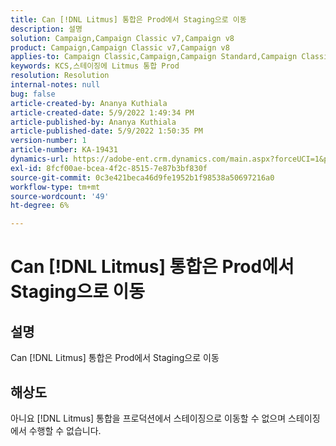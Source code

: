 ```yaml
---
title: Can [!DNL Litmus] 통합은 Prod에서 Staging으로 이동
description: 설명
solution: Campaign,Campaign Classic v7,Campaign v8
product: Campaign,Campaign Classic v7,Campaign v8
applies-to: Campaign Classic,Campaign,Campaign Standard,Campaign Classic v7,Campaign v8
keywords: KCS,스테이징에 Litmus 통합 Prod
resolution: Resolution
internal-notes: null
bug: false
article-created-by: Ananya Kuthiala
article-created-date: 5/9/2022 1:49:34 PM
article-published-by: Ananya Kuthiala
article-published-date: 5/9/2022 1:50:35 PM
version-number: 1
article-number: KA-19431
dynamics-url: https://adobe-ent.crm.dynamics.com/main.aspx?forceUCI=1&pagetype=entityrecord&etn=knowledgearticle&id=8d6a70d8-9ecf-ec11-a7b5-0022480a8e40
exl-id: 8fcf00ae-bcea-4f2c-8515-7e87b3bf830f
source-git-commit: 0c3e421beca46d9fe1952b1f98538a50697216a0
workflow-type: tm+mt
source-wordcount: '49'
ht-degree: 6%

---
```


# Can [!DNL Litmus] 통합은 Prod에서 Staging으로 이동

## 설명

Can [!DNL Litmus] 통합은 Prod에서 Staging으로 이동

## 해상도


아니요 [!DNL Litmus] 통합을 프로덕션에서 스테이징으로 이동할 수 없으며 스테이징에서 수행할 수 없습니다.
